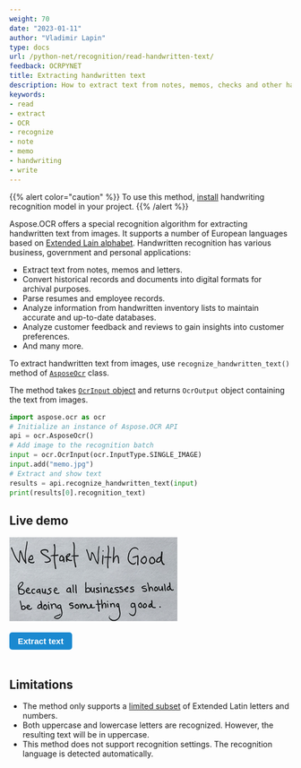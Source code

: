 ```yaml
---
weight: 70
date: "2023-01-11"
author: "Vladimir Lapin"
type: docs
url: /python-net/recognition/read-handwritten-text/
feedback: OCRPYNET
title: Extracting handwritten text
description: How to extract text from notes, memos, checks and other handwritten documents.
keywords:
- read
- extract
- OCR
- recognize
- note
- memo
- handwriting
- write
---
```


<style>
	button {
		cursor: pointer;
		margin-right: 20px;
		margin-bottom: 20px;
		padding: 7px 15px;
		border: none;
		border-radius: 5px;
		background-color: #1a89d0;
		font-weight: 700;
		font-size: 15px;
		color: #ffffff;
	}

	button:hover {
		background-color: #3071a9;
	}

	button:focus {
		outline: none;
	}

	.duo {
		display: flex;
		flex-direction: row;
		align-items: stretch;
		margin-bottom: 20px;
	}

	.duo > * {
		margin-bottom: 0 !important;
	}

	.duo > pre {
		display: none;
		margin-left: 15px;
		min-width: 300px;
	}
</style>

{{% alert color="caution" %}} 
To use this method, [install](/ocr/python-net/installation/) handwriting recognition model in your project.
{{% /alert %}}

Aspose.OCR offers a special recognition algorithm for extracting handwritten text from images. It supports a number of European languages based on [Extended Lain alphabet](/ocr/python-net/recognition-languages/#supported-handwritten-characters). Handwritten recognition has various business, government and personal applications:

- Extract text from notes, memos and letters.
- Convert historical records and documents into digital formats for archival purposes.
- Parse resumes and employee records.
- Analyze information from handwritten inventory lists to maintain accurate and up-to-date databases.
- Analyze customer feedback and reviews to gain insights into customer preferences.
- And many more.

To extract handwritten text from images, use `recognize_handwritten_text()` method of [`AsposeOcr`](https://reference.aspose.com/ocr/python-net/aspose.ocr/asposeocr/) class.

The method takes [`OcrInput` object](/ocr/python-net/ocrinput/) and returns `OcrOutput` object containing the text from images.

```python
import aspose.ocr as ocr
# Initialize an instance of Aspose.OCR API
api = ocr.AsposeOcr()
# Add image to the recognition batch
input = ocr.OcrInput(ocr.InputType.SINGLE_IMAGE)
input.add("memo.jpg")
# Extract and show text
results = api.recognize_handwritten_text(input)
print(results[0].recognition_text)
```

## Live demo

<div class="duo">
	<img src="handwriting.png" alt="Handwritten note" />
	<pre class="rec-result">
WE STARF WITH GOOD
BECAUSE ALL BUSINESSES SHOULD
BE DOING SOMETHING GOOD
	</pre>
</div>
<button onclick="$('.duo > pre').slideDown(100)">Extract text</button>

## Limitations

- The method only supports a [limited subset](/ocr/python-net/recognition-languages/#supported-handwritten-characters) of Extended Latin letters and numbers.
- Both uppercase and lowercase letters are recognized. However, the resulting text will be in uppercase.
- This method does not support recognition settings. The recognition language is detected automatically.
